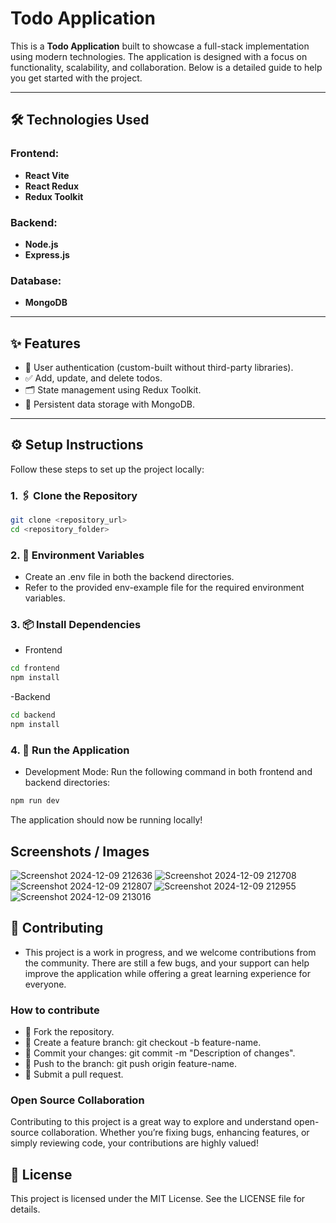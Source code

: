 # Todo Application

This is a **Todo Application** built to showcase a full-stack implementation using modern technologies. The application is designed with a focus on functionality, scalability, and collaboration. Below is a detailed guide to help you get started with the project.

---

## 🛠️ Technologies Used

### Frontend:

- **React Vite**
- **React Redux**
- **Redux Toolkit**

### Backend:

- **Node.js**
- **Express.js**

### Database:

- **MongoDB**

---

## ✨ Features

- 🔐 User authentication (custom-built without third-party libraries).
- ✅ Add, update, and delete todos.
- 🗂️ State management using Redux Toolkit.
- 💾 Persistent data storage with MongoDB.

---

## ⚙️ Setup Instructions

Follow these steps to set up the project locally:

### 1. 🖇️ Clone the Repository

```bash
git clone <repository_url>
cd <repository_folder>
```

### 2. 📄 Environment Variables
- Create an .env file in both the backend directories.
- Refer to the provided env-example file for the required environment variables.

### 3. 📦 Install Dependencies

- Frontend
```bash
cd frontend
npm install
```

-Backend
```bash
cd backend
npm install
```
### 4. 🚀 Run the Application

- Development Mode:
 Run the following command in both frontend and backend directories:
```bash
npm run dev
```
The application should now be running locally!

## Screenshots / Images
![Screenshot 2024-12-09 212636](https://github.com/user-attachments/assets/5066b939-b489-4f05-8465-ae07ac72bba5)
![Screenshot 2024-12-09 212708](https://github.com/user-attachments/assets/fe1ff82d-c4d5-4a5b-b012-bd49fc77e885)
![Screenshot 2024-12-09 212807](https://github.com/user-attachments/assets/72ac6d9e-55da-48f8-b032-9e4f4d09075a)
![Screenshot 2024-12-09 212955](https://github.com/user-attachments/assets/20ab0ded-7f27-44ac-b3d2-c191b284287b)
![Screenshot 2024-12-09 213016](https://github.com/user-attachments/assets/d7940fa1-e99b-467b-85e7-259c95f82f02)


## 🤝 Contributing
- This project is a work in progress, and we welcome contributions from the community. There are still a few bugs, and your support can help improve the application while offering a great learning experience for everyone.

### How to contribute
- 🍴 Fork the repository.
- 🌱 Create a feature branch: git checkout -b feature-name.
- 💾 Commit your changes: git commit -m "Description of changes".
- 🔄 Push to the branch: git push origin feature-name.
- 📨 Submit a pull request.

### Open Source Collaboration
Contributing to this project is a great way to explore and understand open-source collaboration. Whether you’re fixing bugs, enhancing features, or simply reviewing code, your contributions are highly valued!

## 📜 License
This project is licensed under the MIT License. See the LICENSE file for details.

